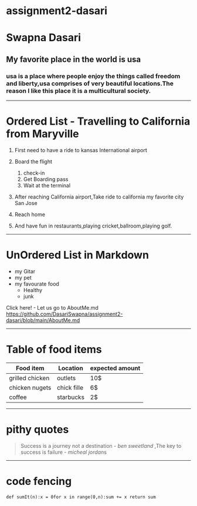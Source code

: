 # assignment2-dasari
# Swapna Dasari
## My favorite place in the world is usa
### **usa is a place where people enjoy the things called freedom and liberty**,usa comprises of very beautiful locations.The reason I like this place it is a **multicultural society.**
_ _ _ _ _ 
# Ordered List - Travelling to California from Maryville

1. First need to have a ride to kansas International airport
2. Board the flight
    1. check-in 
    2. Get Boarding pass
    3. Wait at the terminal
    
1. After reaching California airport,Take ride to california my favorite city San Jose
2. Reach home
3. And have fun in restaurants,playing cricket,ballroom,playing golf.

 _ _ _ _ _
# UnOrdered List in Markdown
+ my Gitar
+ my pet
+ my favourate food
    - Healthy
    - junk



Click here! - Let us go to AboutMe.md <https://github.com/DasariSwapna/assignment2-dasari/blob/main/AboutMe.md>

 _ _ _ _ _

# Table of food items
Food item | Location | expected amount|
| ---     | ---      | ---            |               
| grilled chicken   | outlets  | 10$ |
| chicken nugets| chick fille | 6$ |
| coffee | starbucks | 2$ |

 _ _ _ _ _
 # pithy quotes
 >Success is a journey not a destination - *ben sweetland*
 >,The key to success is failure - *micheal jordan*s

  _ _ _ _ _
 # code fencing
```def sumIt(n):x = 0for x in range(0,n):sum += x return sum```